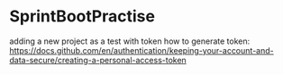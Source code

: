 # SprintBootPractise
adding a new project as  a test with token
how to generate token: https://docs.github.com/en/authentication/keeping-your-account-and-data-secure/creating-a-personal-access-token
